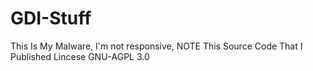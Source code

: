 # GDI-Stuff
This Is My Malware, I'm not responsive, NOTE This Source Code That I Published Lincese GNU-AGPL 3.0

